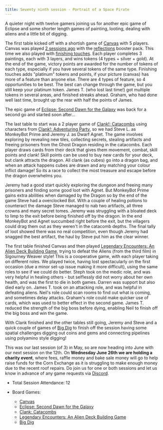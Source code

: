 ```yaml
---
title: Seventy ninth session - Portrait of a Space Pirate
---
```


A quieter night with twelve gamers joining us for another epic game of Eclipse and some shorter length games of painting, looting, dealing with aliens and a little bit of digging.

The first table kicked off with a shortish game of [Canvas][Ca] with 5 players.  Canvas was played [2 sessions ago][77] with the [reflections][CaR] booster pack.  This time we also played with [finishing touches][CaFT]. Each player completes 3 paintings, each with 3 layers, and wins tokens (4 types + silver + gold).  At the end of the game, victory points are awarded for the number of tokens of each type, especially if you have several tokens of the same type.  Finishing touches adds "platinum" tokens and points, if your picture (canvas) has more of a feature than anyone else.  There are 4 types of feature, so 4 opportunities to be best.  The best can change through the game, but you still keep your platinum token.  James T. (who lost last time!) got multiple tokens in several areas, and finished streaks ahead.  Graham, who had done well last time, brought up the rear with half the points of James.

The epic game of [Eclipse: Second Dawn for the Galaxy][Ecl] was back for a second go and started soon after...

The last table to start was a 2 player game of [Clank!: Catacombs][CC] using characters from [Clank!: Adventuring Party][CAP], so we had Steve L. as MonkeyBot Prime and Jeremy J. as Dwarf Agnet. The game involves exploring by revealing new tiles, collecting secrets, stealing artifacts and freeing prisoners from the Ghost Dragon residing in the catacombs. Each player draws cards from their deck that gives them movement, combat, skill points and clank! Skill points can be used to buy new cards for your deck, but clank attracts the dragon. All clank (as cubes) go into a dragon bag, and when an attack happens cubes are drawn and any matching your colour inflict damage! So its a race to collect the most treasure and escape before the dragon overwhelms you.

Jeremy had a good start quickly exploring the dungeon and freeing many prisoners and finding some good loot with Agnet. But MonkeyBot Prime gains extra abilities when damaged by the Dragon so by the end of the game Steve had a overclocked Bot. With a couple of healing potions to counteract the damage Steve managed to nab two artifacts, all three crowns and many secret tomes. Jeremy was struggling with a bloated deck to limp to the exit before being finished off by the dragon. In the end MonkeyBot and Agnet succumbed right before the exit, but the villagers could drag them out as they weren't in the catacomb depths. The final tally of loot showed there was no real competition, even though Jeremy had snagged the best artifact, the haul by Steve put him as the clear winner.

The first table finished Canvas and then played [Legendary Encounters: An Alien Deck Building Game][LEA], trying to defeat the Aliens (from the third film) in Sigourney Weaver style!  This is a cooperative game, with each player taking on different roles. We played twice, having lost spectacularly on the first occasion (due a minor set-up issue making it more difficult), using the same roles to see if we could do better.  Steph took on the medic role, and was very helpful in healing others - but selflessly did not worry about her own health, and was the first to die in both games.  Darren was support but also died early on. James T. took on an attacking role, and was helpful in defeating aliens.  Neil's role could scan rooms to find out what is coming, and sometimes delay attacks. Graham's role could make quicker use of cards, which was used to better effect in the second game.   James T. reduced the strength of the big boss before dying, enabling Neil to finish off the big boss and win the game.

With Clank finished and the other tables still going, Jeremy and Steve and a quick couple of games of [Big Dig][BD] to finish off the session having some spatial challenges digging out coins and gems and connecting pipelines using polyamino style digging!

This was our last session (of 3) in May, so are now heading into June with our next session on the 12th. On **Wednesday June 26th we are holding a charity event**, where fees, raffle money and bake sale money will go to help raise funds for the Corn Exchange as it is struggling to make enough money due to the recent roof repairs. Do join us for one or both sessions and let us know in advance of any game requests via [Discord][Contact]. 

* Total Session Attendance: 12
* Board Games:

     * [Canvas][Ca]
     * [Eclipse: Second Dawn for the Galaxy][Ecl]
     * [Clank: Catacombs][CC]
	 * [Legendary Encounters: An Alien Deck Building Game][LEA]
     * [Big Dig][BD]

[LEA]: {{site.data.BoardGameLinks.LegendaryEncountersAnAlienDeckBuildingGame.Link}}
[Ecl]: {{site.data.BoardGameLinks.EclipseSecondDawnForTheGalaxy.Link}}
[CC]: {{site.data.BoardGameLinks.ClankCatacombs.Link}}
[CAP]: {{site.data.BoardGameLinks.ClankAdventuringParty.Link}}
[Ca]: {{site.data.BoardGameLinks.Canvas.Link}}
[CaR]: {{site.data.BoardGameLinks.CanvasReflections.Link}}
[CaFT]: {{site.data.BoardGameLinks.CanvasFinishingTouches.Link}}
[BD]: {{site.data.BoardGameLinks.BigDig.Link}}

[77]: /2024/05/01/seventyseventh-session.html

[Contact]: /Contact.html
